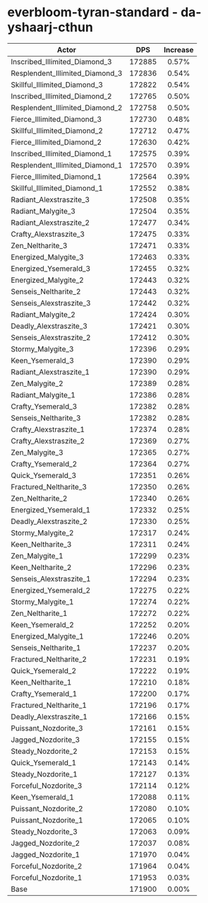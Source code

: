 # everbloom-tyran-standard - da-yshaarj-cthun
| Actor | DPS | Increase |
|---|:---:|:---:|
|Inscribed_Illimited_Diamond_3|172885|0.57%|
|Resplendent_Illimited_Diamond_3|172836|0.54%|
|Skillful_Illimited_Diamond_3|172822|0.54%|
|Inscribed_Illimited_Diamond_2|172765|0.50%|
|Resplendent_Illimited_Diamond_2|172758|0.50%|
|Fierce_Illimited_Diamond_3|172730|0.48%|
|Skillful_Illimited_Diamond_2|172712|0.47%|
|Fierce_Illimited_Diamond_2|172630|0.42%|
|Inscribed_Illimited_Diamond_1|172575|0.39%|
|Resplendent_Illimited_Diamond_1|172570|0.39%|
|Fierce_Illimited_Diamond_1|172564|0.39%|
|Skillful_Illimited_Diamond_1|172552|0.38%|
|Radiant_Alexstraszite_3|172508|0.35%|
|Radiant_Malygite_3|172504|0.35%|
|Radiant_Alexstraszite_2|172477|0.34%|
|Crafty_Alexstraszite_3|172475|0.33%|
|Zen_Neltharite_3|172471|0.33%|
|Energized_Malygite_3|172463|0.33%|
|Energized_Ysemerald_3|172455|0.32%|
|Energized_Malygite_2|172443|0.32%|
|Senseis_Neltharite_2|172443|0.32%|
|Senseis_Alexstraszite_3|172442|0.32%|
|Radiant_Malygite_2|172424|0.30%|
|Deadly_Alexstraszite_3|172421|0.30%|
|Senseis_Alexstraszite_2|172412|0.30%|
|Stormy_Malygite_3|172396|0.29%|
|Keen_Ysemerald_3|172390|0.29%|
|Radiant_Alexstraszite_1|172390|0.29%|
|Zen_Malygite_2|172389|0.28%|
|Radiant_Malygite_1|172386|0.28%|
|Crafty_Ysemerald_3|172382|0.28%|
|Senseis_Neltharite_3|172382|0.28%|
|Crafty_Alexstraszite_1|172374|0.28%|
|Crafty_Alexstraszite_2|172369|0.27%|
|Zen_Malygite_3|172365|0.27%|
|Crafty_Ysemerald_2|172364|0.27%|
|Quick_Ysemerald_3|172351|0.26%|
|Fractured_Neltharite_3|172350|0.26%|
|Zen_Neltharite_2|172340|0.26%|
|Energized_Ysemerald_1|172332|0.25%|
|Deadly_Alexstraszite_2|172330|0.25%|
|Stormy_Malygite_2|172317|0.24%|
|Keen_Neltharite_3|172311|0.24%|
|Zen_Malygite_1|172299|0.23%|
|Keen_Neltharite_2|172296|0.23%|
|Senseis_Alexstraszite_1|172294|0.23%|
|Energized_Ysemerald_2|172275|0.22%|
|Stormy_Malygite_1|172274|0.22%|
|Zen_Neltharite_1|172272|0.22%|
|Keen_Ysemerald_2|172252|0.20%|
|Energized_Malygite_1|172246|0.20%|
|Senseis_Neltharite_1|172237|0.20%|
|Fractured_Neltharite_2|172231|0.19%|
|Quick_Ysemerald_2|172222|0.19%|
|Keen_Neltharite_1|172210|0.18%|
|Crafty_Ysemerald_1|172200|0.17%|
|Fractured_Neltharite_1|172196|0.17%|
|Deadly_Alexstraszite_1|172166|0.15%|
|Puissant_Nozdorite_3|172161|0.15%|
|Jagged_Nozdorite_3|172155|0.15%|
|Steady_Nozdorite_2|172153|0.15%|
|Quick_Ysemerald_1|172143|0.14%|
|Steady_Nozdorite_1|172127|0.13%|
|Forceful_Nozdorite_3|172114|0.12%|
|Keen_Ysemerald_1|172088|0.11%|
|Puissant_Nozdorite_2|172080|0.10%|
|Puissant_Nozdorite_1|172065|0.10%|
|Steady_Nozdorite_3|172063|0.09%|
|Jagged_Nozdorite_2|172037|0.08%|
|Jagged_Nozdorite_1|171970|0.04%|
|Forceful_Nozdorite_2|171964|0.04%|
|Forceful_Nozdorite_1|171953|0.03%|
|Base|171900|0.00%|
